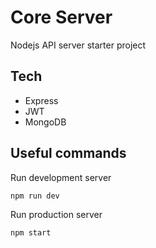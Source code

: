 # Core Server

Nodejs API server starter project

## Tech

- Express
- JWT
- MongoDB

## Useful commands

Run development server

```
npm run dev
```

Run production server

```
npm start
```

